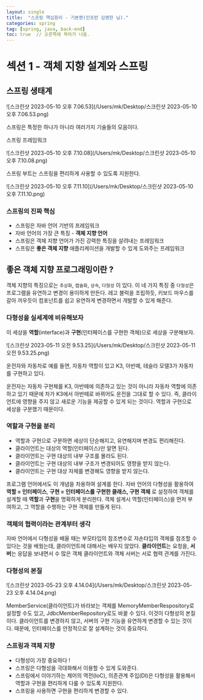 ```yaml
---
layout: single
title:  "스프링 핵심원리 - 기본편(인프런 김영한 님)."
categories: spring
tag: [spring, java, back-end]
toc: true  // 오른쪽에 목차가 나옴.
---
```


# 섹션 1 - 객체 지향 설계와 스프링

## 스프링 생태계

![스크린샷 2023-05-10 오후 7.06.53](/Users/mk/Desktop/스크린샷 2023-05-10 오후 7.06.53.png)

스프링은 특정한 하나가 아니라 여러가지 기술들의 모음이다. 



스프링 프레임워크

![스크린샷 2023-05-10 오후 7.10.08](/Users/mk/Desktop/스크린샷 2023-05-10 오후 7.10.08.png)



스프링 부트는 스프링을 편리하게 사용할 수 있도록 지원한다. 

![스크린샷 2023-05-10 오후 7.11.10](/Users/mk/Desktop/스크린샷 2023-05-10 오후 7.11.10.png)



### 스프링의 진짜 핵심

- 스프링은 자바 언어 기반의 프레임워크
- 자바 언어의 가장 큰 특징 - **객체 지향 언어**
- 스프링은 객체 지향 언어가 가진 강력한 특징을 살려내는 프레임워크
- 스프링은 **좋은 객체 지향** 애플리케이션을 개발할 수 있게 도와주는 프레임워크



## 좋은 객체 지향 프로그래밍이란 ?

객체 지향의 특징으로는 `추상화`, `캡슐화`, `상속`, `다형성` 이 있다.  이 네 가지 특징 중 `다형성`은 프로그램을 유연하고 변경이 용이하게 만든다. 레고 블럭을 조립하듯, 키보드 마우스를 갈아 끼우듯이 컴포넌트를 쉽고 유연하게 변경하면서 개발할 수 있게 해준다. 



### 다형성을 실세계에 비유해보자

이 세상을 **역할**(interface)과 **구현**(인터페이스를 구현한 객체)으로 세상을 구분해보자. 

![스크린샷 2023-05-11 오전 9.53.25](/Users/mk/Desktop/스크린샷 2023-05-11 오전 9.53.25.png)

운전자와 자동차로 예를 들면, 자동차 역할이 있고 K3, 아반떼, 테슬라 모델3가 자동차를 구현하고 있다. 

운전자는 자동차 구현체를 K3, 아반떼에 의존하고 있는 것이 아니라 자동차 역할에 의존하고 있기 때문에 차가 K3에서 아반떼로 바뀌어도 운전을 그대로 할 수 있다. 즉, 클라이언트에 영향을 주지 않고 새로운 기능을 제공할 수 있게 되는 것이다. 역할과 구현으로 세상을 구분했기 때문이다. 



### 역할과 구현을 분리

- 역할과 구현으로 구분하면 세상이 단순해지고, 유연해지며 변경도 편리해진다.
- 클라이언트는 대상의 역할(인터페이스)만 알면 된다.
- 클라이언트는 구현 대상의 내부 구조를 몰라도 된다.
- 클라이언트는 구현 대상의 내부 구조가 변경되어도 영향을 받지 않는다.
- 클라이언트는 구현 대상 자체를 변경해도 영향을 받지 않는다. 

프로그램 언어에서도 이 개념을 차용하여 설계를 한다. 자바 언어의 다형성을 활용하여 **역할 = 인터페이스**, **구현 = 인터페이스를 구현한 클래스, 구현 객체** 로 설정하여 객체를 설계할 때 **역할**과 **구현**을 명확하게 분리한다. 객체 설계시 역할(인터페이스)을 먼저 부여하고, 그 역할을 수행하는 구현 객체를 만들게 된다.



### 객체의 협력이라는 관계부터 생각

자바 언어에서 다형성을 배울 때는 부모타입의 참조변수로 자손타입의 객체를 참조할 수 있다는 것을 배웠는데, 클라이언트에 대해서는 배우지 않았다. **클라이언트**는 요청을, **서버**는 응답을 보내면서 수 많은 객체 클라이언트와 객체 서버는 서로 협력 관계를 가진다. 



### 다형성의 본질 

![스크린샷 2023-05-23 오후 4.14.04](/Users/mk/Desktop/스크린샷 2023-05-23 오후 4.14.04.png)

MemberService(클라이언트)가 바라보는 객체를 MemoryMemberRespository로 설정할 수도 있고, JdbcMemberRepository로도 바꿀 수 있다. 이것이 다형성의 본질이다. 클라이언트를 변경하지 않고, 서버의 구현 기능을 유연하게 변경할 수 있는 것이다. 때문에, 인터페이스를 안정적으로 잘 설계하는 것이 중요하다. 



### 스프링과 객체 지향

- 다형성이 가장 중요하다 !
- 스프링은 다형성을 극대화해서 이용할 수 있게 도와준다.
- 스프링에서 이야기하는 제어의 역전(IoC), 의존관계 주입(DI)은 다형성을 활용해서 역할과 구현을 편리하게 다룰 수 있도록 지원한다. 
- 스프링을 사용하면 구현을 편리하게 변경할 수 있다. 



















